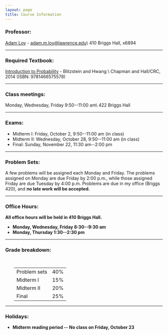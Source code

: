 ```yaml
---
layout: page
title: Course Information
---
```


### Professor:

[Adam Loy](http://aloy.github.io) - [adam.m.loy@lawrence.edu](mailto:adam.m.loy@lawrence.edu)\\
410 Briggs Hall, x6894

* * *

### Required Textbook:

[Introduction to Probability](https://www.crcpress.com/Introduction-to-Probability/Blitzstein-Hwang/9781466575578) - Blitzstein and Hwang \\
   Chapman and Hall/CRC, 2014 (ISBN: 9781466575578)

* * *

### Class meetings: 

Monday, Wednesday, Friday 9:50--11:00 am\\
422 Briggs Hall

* * *

### <a name="exams"></a>Exams:

* Midterm I: Friday, October 2, 9:50--11:00 am (in class)
* Midterm II: Wednesday, October 28, 9:50--11:00 am (in class)
* Final: Sunday, November 22, 11:30 am--2:00 pm

* * *

### <a name="problems"></a>Problem Sets:

A few problems will be assigned each Monday and Friday. The problems assigned on Monday are due Friday by 2:00 p.m., while those assigned Friday are due Tuesday by 4:00 p.m. Problems are due in my office (Briggs 420), and <b>no late work will be accepted.

* * *

### <a name="oh"></a>Office Hours: 

All office hours will be held in 410 Briggs Hall.

* Monday, Wednesday, Friday 8:30--9:30 am 
* Monday, Thursday 1:30--2:30 pm

* * *

### <a name="grading"></a>Grade breakdown:

<div style="padding-left:2em;padding-top:1em;">
<table style="width:400px;">
<tr> <td> Problem sets              </td> <td> 40% </td></tr>
<tr> <td> Midterm I       </td> <td> 15% </td></tr>
<tr> <td> Midterm II       </td> <td> 20% </td></tr>
<tr> <td> Final            </td> <td> 25% </td></tr>
</table>
</div>

* * *

### Holidays:

* Midterm reading period -- No class on Friday, October 23
